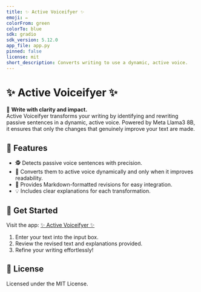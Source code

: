 ```yaml
---
title: ✨ Active Voiceifyer ✨
emoji: ✏️
colorFrom: green
colorTo: blue
sdk: gradio
sdk_version: 5.12.0
app_file: app.py
pinned: false
license: mit
short_description: Converts writing to use a dynamic, active voice.
---
```


# ✨ Active Voiceifyer ✨

🎯 **Write with clarity and impact.**  
Active Voiceifyer transforms your writing by identifying and rewriting passive sentences in a dynamic, active voice. Powered by Meta Llama3 8B, it ensures that only the changes that genuinely improve your text are made.

## 📝 Features

- 🕵️ Detects passive voice sentences with precision.
- 🔄 Converts them to active voice dynamically and only when it improves readability.
- 📄 Provides Markdown-formatted revisions for easy integration.
- 💡 Includes clear explanations for each transformation.

## 🚀 Get Started

Visit the app: [✨ Active Voiceifyer ✨](https://huggingface.co/spaces/lindalen/active-voiceifyer)

1. Enter your text into the input box.
2. Review the revised text and explanations provided.
3. Refine your writing effortlessly!

## 📜 License

Licensed under the MIT License.
